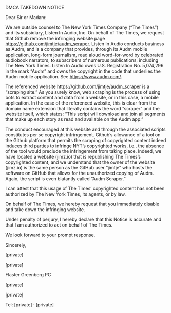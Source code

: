 DMCA TAKEDOWN NOTICE

Dear Sir or Madam:

We are outside counsel to The New York Times Company (“The Times”) and its subsidiary, Listen In Audio, Inc.  On behalf of The Times, we request that Github remove the infringing website page https://github.com/jimtje/audm_scraper.  Listen In Audio conducts business as Audm, and is a company that provides, through its Audm mobile application, long-form journalism, read aloud word-for-word by celebrated audiobook narrators, to subscribers of numerous publications, including The New York Times.  Listen In Audio owns U.S. Registration No. 5,074,296 in the mark “Audm” and owns the copyright in the code that underlies the Audm mobile application.  See https://www.audm.com/.

The referenced website https://github.com/jimtje/audm_scraper is a “scraping site.”  As you surely know, web scraping is the process of using bots to extract content and data from a website, or in this case, a mobile application.  In the case of the referenced website, this is clear from the domain name extension that literally contains the word “scraper” and the website itself, which states:  “This script will download and join all segments that make up each story as read and available on the Audm app.”

The conduct encouraged at this website and through the associated scripts constitutes per se copyright infringement.  Github’s allowance of a tool on the Github platform that permits the scraping of copyrighted content indeed induces third parties to infringe NYT’s copyrighted works, i.e., the absence of the tool would preclude the infringement from taking place.  Indeed, we have located a website (jimz.io) that is republishing The Times’s copyrighted content, and we understand that the owner of the website (jimz.io) is the same person as the GitHub user “jimtje” who hosts the software on GitHub that allows for the unauthorized copying of Audm.  Again, the script is even blatantly called “Audm Scraper.” 

I can attest that this usage of The Times’ copyrighted content has not been authorized by The New York Times, its agents, or by law.

On behalf of The Times, we hereby request that you immediately disable and take down the infringing website.

Under penalty of perjury, I hereby declare that this Notice is accurate and that I am authorized to act on behalf of The Times.

We look forward to your prompt response.

Sincerely,

[private]

[private]

Flaster Greenberg PC

[private]

[private]

Tel: [private] · [private]

